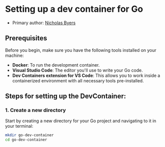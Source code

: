 # Setting up a dev container for Go

* Primary author: [Nicholas Byers](https://github.com/nicbyers)

## Prerequisites
Before you begin, make sure you have the following tools installed on your machine:
- **Docker**: To run the development container.
- **Visual Studio Code**: The editor you'll use to write your Go code.
- **Dev Containers extension for VS Code**: This allows you to work inside a containerized environment with all necessary tools pre-installed.

## Steps for setting up the DevContainer:

### 1. **Create a new directory**
Start by creating a new directory for your Go project and navigating to it in your terminal:

```bash
mkdir go-dev-container
cd go-dev-container